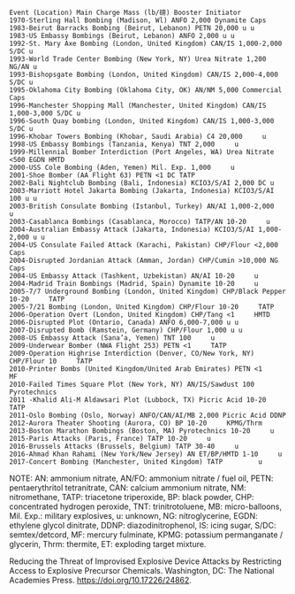 ```
Event (Location) Main Charge Mass (lb/磅) Booster Initiator
1970-Sterling Hall Bombing (Madison, Wl) ANFO 2,000 Dynamite Caps
1983-Beirut Barracks Bombing (Beirut, Lebanon) PETN 20,000 u u
1983-US Embassy Bombings (Beirut, Lebanon) ANFO 2,000 u u
1992-St. Mary Axe Bombing (London, United Kingdom) CAN/IS 1,000-2,000 S/DC u
1993-World Trade Center Bombing (New York, NY) Urea Nitrate 1,200 NG/AN u
1993-Bishopsgate Bombing (London, United Kingdom) CAN/IS 2,000-4,000 S/DC u
1995-Oklahoma City Bombing (Oklahoma City, OK) AN/NM 5,000 Commercial Caps
1996-Manchester Shopping Mall (Manchester, United Kingdom) CAN/IS 1,000-3,000 S/DC u
1996-South Quay bombing (London, United Kingdom) CAN/IS 1,000-3,000 S/DC u
1996-Khobar Towers Bombing (Khobar, Saudi Arabia) C4 20,000     u
1998-US Embassy Bombings (Tanzania, Kenya) TNT 2,000     u
1999-Millennial Bomber Interdiction (Port Angeles, WA) Urea Nitrate <500 EGDN HMTD
2000-USS Cole Bombing (Aden, Yemen) Mil. Exp. 1,000     u
2001-Shoe Bomber (AA Flight 63) PETN <1 DC TATP
2002-Bali Nightclub Bombing (Bali, Indonesia) KCIO3/S/AI 2,000 DC u
2003-Marriott Hotel Jakarta Bombing (Jakarta, Indonesia) KCIO3/S/AI 100 u u
2003-British Consulate Bombing (Istanbul, Turkey) AN/AI 1,000-2,000     u
2003-Casablanca Bombings (Casablanca, Morocco) TATP/AN 10-20     u
2004-Australian Embassy Attack (Jakarta, Indonesia) KCIO3/S/AI 1,000-2,000 u u
2004-US Consulate Failed Attack (Karachi, Pakistan) CHP/Flour <2,000     Caps
2004-Disrupted Jordanian Attack (Amman, Jordan) CHP/Cumin >10,000 NG Caps
2004-US Embassy Attack (Tashkent, Uzbekistan) AN/AI 10-20     u
2004-Madrid Train Bombings (Madrid, Spain) Dynamite 10-20     u
2005-7/7 Underground Bombing (London, United Kingdom) CHP/Black Pepper 10-20     TATP
2005-7/21 Bombing (London, United Kingdom) CHP/Flour 10-20     TATP
2006-Operation Overt (London, United Kingdom) CHP/Tang <1     HMTD
2006-Disrupted Plot (Ontario, Canada) ANFO 6,000-7,000 u u
2007-Disrupted Bomb (Ramstein, Germany) CHP/Flour 1,000 u u
2008-US Embassy Attack (Sana’a, Yemen) TNT 100     u
2009-Underwear Bomber (NWA Flight 253) PETN <1     TATP
2009-Operation Highrise Interdiction (Denver, CO/New York, NY) CHP/Flour 10     TATP
2010-Printer Bombs (United Kingdom/United Arab Emirates) PETN <1     MF
2010-Failed Times Square Plot (New York, NY) AN/IS/Sawdust 100     Pyrotechnics
2011 -Khalid Ali-M Aldawsari Plot (Lubbock, TX) Picric Acid 10-20     TATP
2011-Oslo Bombing (Oslo, Norway) ANFO/CAN/AI/MB 2,000 Picric Acid DDNP
2012-Aurora Theater Shooting (Aurora, CO) BP 10-20     KPMG/Thrm
2013-Boston Marathon Bombings (Boston, MA) Pyrotechnics 10-20     u
2015-Paris Attacks (Paris, France) TATP 10-20     u
2016-Brussels Attacks (Brussels, Belgium) TATP 30-40     u
2016-Ahmad Khan Rahami (New York/New Jersey) AN ET/BP/HMTD 1-10     u
2017-Concert Bombing (Manchester, United Kingdom) TATP         u
```

NOTE: AN: ammonium nitrate, AN/FO: ammonium nitrate / fuel oil, PETN: pentaerythritol tetranitrate, CAN: calcium ammonium nitrate, NM: nitromethane, TATP: triacetone triperoxide, BP: black powder, CHP: concentrated hydrogen peroxide, TNT: trinitrotoluene, MB: micro-balloons, Mil. Exp.: military explosives, u: unknown, NG: nitroglycerine, EGDN: ethylene glycol dinitrate, DDNP: diazodinitrophenol, IS: icing sugar, S/DC: semtex/detcord, MF: mercury fulminate, KPMG: potassium permanganate / glycerin, Thrm: thermite, ET: exploding target mixture.

Reducing the Threat of Improvised Explosive Device Attacks by Restricting Access to Explosive Precursor Chemicals. Washington, DC: The National Academies Press. https://doi.org/10.17226/24862.
